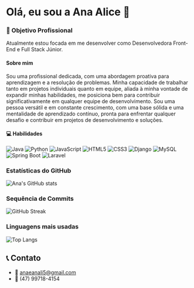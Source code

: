 # Olá, eu sou a Ana Alice 👋

### 🎯 Objetivo Profissional
Atualmente estou focada em me desenvolver como Desenvolvedora Front-End e Full Stack Júnior.

#### Sobre mim

Sou uma profissional dedicada, com uma abordagem proativa para aprendizagem e a resolução de problemas. Minha capacidade de trabalhar tanto em projetos individuais quanto em equipe, aliada à minha vontade de expandir minhas habilidades, me posiciona bem para contribuir significativamente em qualquer equipe de desenvolvimento. Sou uma pessoa versátil e em constante crescimento, com uma base sólida e uma mentalidade de aprendizado contínuo, pronta para enfrentar qualquer desafio e contribuir em projetos de desenvolvimento e soluções.


#### 💻 Habilidades
![Java](https://img.shields.io/badge/Java-007396?style=flat-square&logo=java&logoColor=white)
![Python](https://img.shields.io/badge/Python-3776AB?style=flat-square&logo=python&logoColor=white)
![JavaScript](https://img.shields.io/badge/JavaScript-F7DF1E?style=flat-square&logo=javascript&logoColor=black)
![HTML5](https://img.shields.io/badge/HTML5-E34F26?style=flat-square&logo=html5&logoColor=white)
![CSS3](https://img.shields.io/badge/CSS3-1572B6?style=flat-square&logo=css3&logoColor=white)
![Django](https://img.shields.io/badge/Django-092E20?style=flat-square&logo=django&logoColor=white)
![MySQL](https://img.shields.io/badge/MySQL-4479A1?style=flat-square&logo=mysql&logoColor=white)
![Spring Boot](https://img.shields.io/badge/Spring_Boot-6DB33F?style=flat-square&logo=spring-boot&logoColor=white)
![Laravel](https://img.shields.io/badge/Laravel-FF2D20?style=flat-square&logo=laravel&logoColor=white)

### Estatísticas do GitHub
![Ana's GitHub stats](https://github-readme-stats.vercel.app/api?username=AnaAlicepb&show_icons=true&theme=tokyonight)

### Sequência de Commits
![GitHub Streak](https://github-readme-streak-stats.herokuapp.com/?user=AnaAlicepb&theme=tokyonight)

### Linguagens mais usadas
![Top Langs](https://github-readme-stats.vercel.app/api/top-langs/?username=AnaAlicepb&layout=compact&theme=tokyonight)

## 📞 Contato
- 📧 anaeanali5@gmail.com
- 📱 (47) 99718-4154
